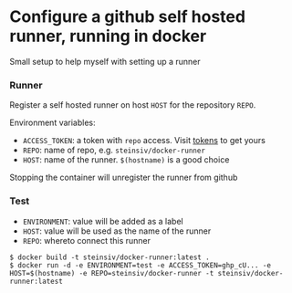 # Configure a github self hosted runner, running in docker

Small setup to help myself with setting up a runner

### Runner
Register a self hosted runner on host `HOST` for the repository `REPO`. 

Environment variables:

- `ACCESS_TOKEN`: a token with `repo` access. Visit [tokens](https://github.com/settings/tokens) to get yours
- `REPO`: name of repo, e.g. `steinsiv/docker-runner`
- `HOST`: name of the runner. `$(hostname)` is a good choice

Stopping the container will unregister the runner from github

### Test

- `ENVIRONMENT`: value will be added as a label
- `HOST`: value will be used as the name of the runner
- `REPO`: whereto connect this runner
```
$ docker build -t steinsiv/docker-runner:latest .
$ docker run -d -e ENVIRONMENT=test -e ACCESS_TOKEN=ghp_cU... -e HOST=$(hostname) -e REPO=steinsiv/docker-runner -t steinsiv/docker-runner:latest
```